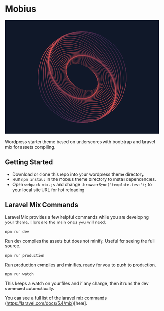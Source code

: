 # Mobius

![mobius wordpress theme](https://github.com/mckeever02/mobius/blob/master/screenshot.png)


Wordpress starter theme based on underscores with bootstrap and laravel mix for assets compiling.

Getting Started
---------------

- Download or clone this repo into your wordpress theme directory. 
- Run `npm install` in the mobius theme directory to install dependencies.
- Open `webpack.mix.js` and change `.browserSync('template.test');` to your local site URL for hot reloading

Laravel Mix Commands
---------------

Laravel Mix provides a few helpful commands while you are developing your theme. Here are the main ones you will need:

```
npm run dev
```
Run dev compiles the assets but does not minify. Useful for seeing the full source.

```
npm run production
```
Run production compiles and minifies, ready for you to push to production.


```
npm run watch
```
This keeps a watch on your files and if any change, then it runs the dev command automatically.

You can see a full list of the laravel mix commands (https://laravel.com/docs/5.4/mix)[here]. 